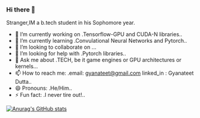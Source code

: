 ### Hi there 👋

Stranger,IM a b.tech student in his Sophomore year.

- 🔭 I’m currently working on .Tensorflow-GPU and CUDA-N libraries..
- 🌱 I’m currently learning .Convulational Neural Networks and Pytorch..
- 👯 I’m looking to collaborate on ...
- 🤔 I’m looking for help with .Pytorch libraries..
- 💬 Ask me about .TECH, be it game engines or GPU architectures or kernels...
- 📫 How to reach me: .email: gyanateet@gmail.com linked_in : Gyanateet Dutta..
- 😄 Pronouns: .He/Him..
- ⚡ Fun fact: .I never tire out!..

[![Anurag's GitHub stats](https://github-readme-stats.vercel.app/api?username=Ryukijano)](https://github.com/anuraghazra/github-readme-stats)
